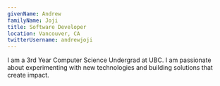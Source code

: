 ```yaml
---
givenName: Andrew
familyName: Joji
title: Software Developer
location: Vancouver, CA
twitterUsername: andrewjoji
---
```


I am a 3rd Year Computer Science Undergrad at UBC. I am passionate about experimenting with new technologies and building solutions that create impact.
